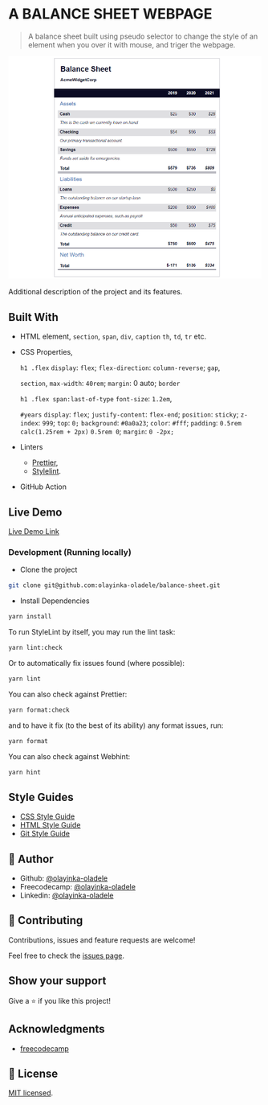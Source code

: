 # A BALANCE SHEET WEBPAGE

> A balance sheet built using pseudo selector to change the style of an element
> when you over it with mouse, and triger the webpage.

![screenshot](./app_screenshot.png)

Additional description of the project and its features.

## Built With

- HTML element,
  `section`, `span`, `div`, `caption`
  `th`, `td`, `tr` etc.

- CSS Properties,

  `h1 .flex`
  `display`: `flex`;
  `flex-direction`: `column-reverse`;
  `gap`,

  `section`, `max-width`: `40rem`;
  `margin`: 0 auto;
  `border`

  `h1 .flex span:last-of-type` `font-size`: `1.2em`,

  `#years` `display`: `flex`;
  `justify-content`: `flex-end`;
  `position`: `sticky`;
  `z-index`: `999`;
  `top`: `0;`
  `background`: `#0a0a23`;
  `color`: `#fff`;
  `padding`: `0.5rem` `calc(1.25rem + 2px)` `0.5rem 0`;
  `margin`: `0 -2px;`

- Linters
  - [Prettier](https://prettier.io/),
  - [Stylelint](https://stylelint.io/).
- GitHub Action

## Live Demo

[Live Demo Link](https://oladelele-balance-sheet.netlify.app/)

### Development (Running locally)

- Clone the project

```bash
git clone git@github.com:olayinka-oladele/balance-sheet.git

```

- Install Dependencies

```bash
yarn install
```

To run StyleLint by itself, you may run the lint task:

```bash
yarn lint:check
```

Or to automatically fix issues found (where possible):

```bash
yarn lint
```

You can also check against Prettier:

```bash
yarn format:check
```

and to have it fix (to the best of its ability) any format issues, run:

```bash
yarn format
```

You can also check against Webhint:

```bash
yarn hint
```

## Style Guides

- [CSS Style Guide](http://udacity.github.io/frontend-nanodegree-styleguide/css.html)
- [HTML Style Guide](http://udacity.github.io/frontend-nanodegree-styleguide/index.html)
- [Git Style Guide](https://udacity.github.io/git-styleguide/)

## 👤 Author

- Github: [@olayinka-oladele](https://github.com/olayinka-oladele)
- Freecodecamp: [@olayinka-oladele](https://freecodecamp.com/author)
- Linkedin: [@olayinka-oladele](https://www.linkedin.com/in/author/)

## 🤝 Contributing

Contributions, issues and feature requests are welcome!

Feel free to check the [issues page](../../issues).

## Show your support

Give a ⭐️ if you like this project!

## Acknowledgments

- [freecodecamp](https://www.freecodecamp.org/learn/2022/responsive-web-design/learn-more-about-css-pseudo-selectors-by-building-a-balance-sheet/step-66)

## 📝 License

[MIT licensed](./LICENSE).
